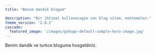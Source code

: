 ```yaml
---
title: "Benim dandik blogum"

description: "Bir ihtimal kullanacagim son blog sitem, muhtemelen."
theme_version: '2.8.2'
cascade:
  featured_image: '/images/gohugo-default-sample-hero-image.jpg'
---
```

Benim dandik ve turkce bloguma hosgeldiniz.
